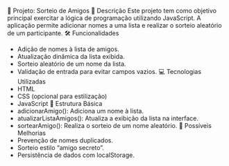 🎯 Projeto: Sorteio de Amigos
📌 Descrição
Este projeto tem como objetivo principal exercitar a lógica de programação utilizando JavaScript. A aplicação permite adicionar nomes a uma lista e realizar o sorteio aleatório de um participante.
🛠️ Funcionalidades
- Adição de nomes à lista de amigos.
- Atualização dinâmica da lista exibida.
- Sorteio aleatório de um nome da lista.
- Validação de entrada para evitar campos vazios.
💻 Tecnologias Utilizadas
- HTML
- CSS (opcional para estilização)
- JavaScript
📂 Estrutura Básica
- adicionarAmigo(): Adiciona um nome à lista.
- atualizarListaAmigos(): Atualiza a exibição da lista na interface.
- sortearAmigo(): Realiza o sorteio de um nome aleatório.
🚀 Possíveis Melhorias
- Prevenção de nomes duplicados.
- Sorteio estilo “amigo secreto”.
- Persistência de dados com localStorage.
